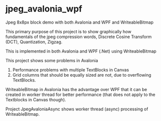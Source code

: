 # jpeg_avalonia_wpf
Jpeg 8x8px block demo with both Avalonia and WPF and WriteableBitmap

This primary purpose of this project is to show graphically how fundamentals of the jpeg compression words, Discrete Cosine Transform (DCT), Quantization, Zigzag.

This is implemented in both Avalonia and WPF (.Net) using WriteableBitmap

This project shows some problems in Avalonia

1. Performance problems with multiple TextBlocks in Canvas
2. Grid columns that should be equally sized are not, due to overflowing TextBlocks.

WriteableBitmap in Avalonia has the advantage over WPF that it can be created in worker thread for better performance
(that does not apply to the Textblocks in Canvas though).

Project JpegAvaloniaAsync shows worker thread (async) processing of WriteableBitmap.
